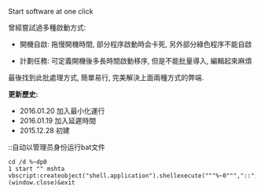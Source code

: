Start software at one click

曾經嘗試過多種啟動方式:

- 開機自啟: 拖慢開機時間, 部分程序啟動時会卡死, 另外部分綠色程序不能自啟

- 計劃任務: 可定義開機後多長時間啟動移序, 但是不能批量導入, 編輯起來麻煩

最後找到此批處理方式, 簡單易行, 完美解決上面兩種方式的弊端.

**更新歷史:**
- 2016.01.20 加入最小化運行
- 2016.01.19 加入延遲時間
- 2015.12.28 初建

    
::自动以管理员身份运行bat文件

    cd /d %~dp0
    1 start "" mshta vbscript:createobject("shell.application").shellexecute("""%~0""","::",,"runas",1)(window.close)&exit
